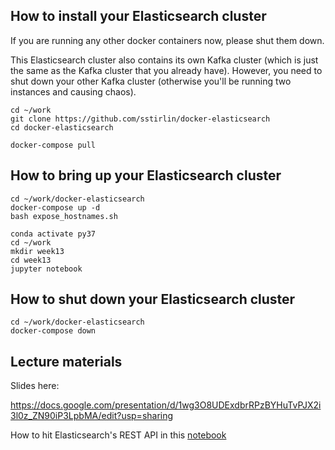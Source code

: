 ## How to install your Elasticsearch cluster

If you are running any other docker containers now, please shut them down.

This Elasticsearch cluster also contains its own Kafka cluster (which is just the same as the
Kafka cluster that you already have).  However, you need to shut down your other Kafka cluster
(otherwise you'll be running two instances and causing chaos).
```
cd ~/work
git clone https://github.com/sstirlin/docker-elasticsearch
cd docker-elasticsearch

docker-compose pull
```


## How to bring up your Elasticsearch cluster

```
cd ~/work/docker-elasticsearch
docker-compose up -d
bash expose_hostnames.sh

conda activate py37
cd ~/work
mkdir week13
cd week13
jupyter notebook
```


## How to shut down your Elasticsearch cluster

```
cd ~/work/docker-elasticsearch
docker-compose down
```

## Lecture materials

Slides here:

https://docs.google.com/presentation/d/1wg3O8UDExdbrRPzBYHuTvPJX2i3l0z_ZN90iP3LpbMA/edit?usp=sharing

How to hit Elasticsearch's REST API in this [notebook](elasticsearch_rest.ipynb)
